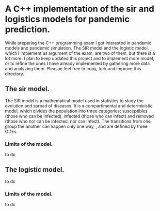 # A C++ implementation of the sir and logistics models for pandemic prediction.
While preparing the C++ programming exam I got interested in pandemic models and pandemic simulation. The SIR 
model and the logistic model, which I implement as argument of the exam, are two of them, but there is a lot 
more. I plan to keep updated this project and to implement more model, or to refine the ones I have already 
implemented by gathering more data and analyzing them. Pleasae feel free to copy, fork and improve this 
directory.
## The sir model.
The SIR model is a mathematical model used in statistics to study the evolution and spread of diseases. It is a 
compartimental and deterministic model, which divides the population into three categories: susceptibles (those 
who can be infected), infected (those who can infect) and removed (those who nor can be infected, nor can 
infect). The transitions from one group the another can happen only one way, , and are defined by three ODEs.
### Limits of the model.
to do
## The logistic model.
to do
### Limits of the model.
to do
